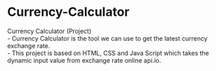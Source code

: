 # Currency-Calculator
Currency Calculator (Project)  <br> - Currency Calculator is the tool we can use to get the latest currency exchange rate.  <br> - This project is based on HTML, CSS and Java Script which takes the  dynamic input value from exchange rate online api.io.  
